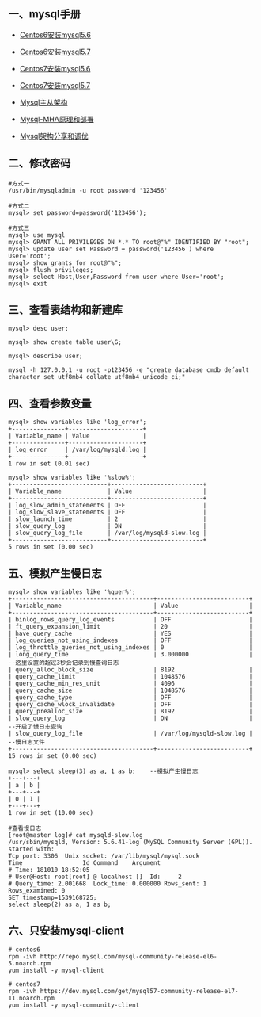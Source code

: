 ## 一、mysql手册
- [Centos6安装mysql5.6](https://github.com/Lancger/opslinux/blob/master/mysql/mysql5.6/centos6-one-install.md)

- [Centos6安装mysql5.7](https://github.com/Lancger/opslinux/blob/master/mysql/mysql5.7/Yum方式安装MySQL5.7.md)

- [Centos7安装mysql5.6](https://github.com/Lancger/opslinux/blob/master/mysql/mysql5.6/centos7-one-install.md)

- [Centos7安装mysql5.7](https://github.com/Lancger/opslinux/blob/master/mysql/mysql5.7/Yum方式安装MySQL5.7.md)

- [Mysql主从架构](https://github.com/Lancger/opslinux/blob/master/mysql/mysql%E4%B8%BB%E4%BB%8E%E6%9E%B6%E6%9E%84.md)

- [Mysql-MHA原理和部署](https://github.com/Lancger/opslinux/blob/master/mysql/Mysql-MHA.md)

- [Mysql架构分享和调优](https://github.com/Lancger/opslinux/blob/master/mysql/MYSQL企业常用架构与调优经验分享.md)



## 二、修改密码
```
#方式一
/usr/bin/mysqladmin -u root password '123456'

#方式二
mysql> set password=password('123456');

#方式三
mysql> use mysql
mysql> GRANT ALL PRIVILEGES ON *.* TO root@"%" IDENTIFIED BY "root";
mysql> update user set Password = password('123456') where User='root';
mysql> show grants for root@"%";
mysql> flush privileges;
mysql> select Host,User,Password from user where User='root';
mysql> exit
```

## 三、查看表结构和新建库
```
mysql> desc user;

mysql> show create table user\G;

mysql> describe user;

mysql -h 127.0.0.1 -u root -p123456 -e "create database cmdb default character set utf8mb4 collate utf8mb4_unicode_ci;"
```

## 四、查看参数变量
```
mysql> show variables like 'log_error';
+---------------+---------------------+
| Variable_name | Value               |
+---------------+---------------------+
| log_error     | /var/log/mysqld.log |
+---------------+---------------------+
1 row in set (0.01 sec)

mysql> show variables like '%slow%';
+---------------------------+--------------------------+
| Variable_name             | Value                    |
+---------------------------+--------------------------+
| log_slow_admin_statements | OFF                      |
| log_slow_slave_statements | OFF                      |
| slow_launch_time          | 2                        |
| slow_query_log            | ON                       |
| slow_query_log_file       | /var/log/mysqld-slow.log |
+---------------------------+--------------------------+
5 rows in set (0.00 sec)
```
## 五、模拟产生慢日志
```
mysql> show variables like '%quer%';
+----------------------------------------+--------------------------+
| Variable_name                          | Value                    |
+----------------------------------------+--------------------------+
| binlog_rows_query_log_events           | OFF                      |
| ft_query_expansion_limit               | 20                       |
| have_query_cache                       | YES                      |
| log_queries_not_using_indexes          | OFF                      |
| log_throttle_queries_not_using_indexes | 0                        |
| long_query_time                        | 3.000000                 |    --这里设置的超过3秒会记录到慢查询日志
| query_alloc_block_size                 | 8192                     |
| query_cache_limit                      | 1048576                  |
| query_cache_min_res_unit               | 4096                     |
| query_cache_size                       | 1048576                  |
| query_cache_type                       | OFF                      |
| query_cache_wlock_invalidate           | OFF                      |
| query_prealloc_size                    | 8192                     |
| slow_query_log                         | ON                       |    --开启了慢日志查询
| slow_query_log_file                    | /var/log/mysqld-slow.log |    --慢日志文件
+----------------------------------------+--------------------------+
15 rows in set (0.00 sec)

mysql> select sleep(3) as a, 1 as b;    --模拟产生慢日志
+---+---+
| a | b |
+---+---+
| 0 | 1 |
+---+---+
1 row in set (10.00 sec)

#查看慢日志
[root@master log]# cat mysqld-slow.log
/usr/sbin/mysqld, Version: 5.6.41-log (MySQL Community Server (GPL)). started with:
Tcp port: 3306  Unix socket: /var/lib/mysql/mysql.sock
Time                 Id Command    Argument
# Time: 181010 18:52:05
# User@Host: root[root] @ localhost []  Id:     2
# Query_time: 2.001668  Lock_time: 0.000000 Rows_sent: 1  Rows_examined: 0
SET timestamp=1539168725;
select sleep(2) as a, 1 as b;
```

## 六、只安装mysql-client
```
# centos6
rpm -ivh http://repo.mysql.com/mysql-community-release-el6-5.noarch.rpm
yum install -y mysql-client

# centos7
rpm -ivh https://dev.mysql.com/get/mysql57-community-release-el7-11.noarch.rpm
yum install -y mysql-community-client
```
